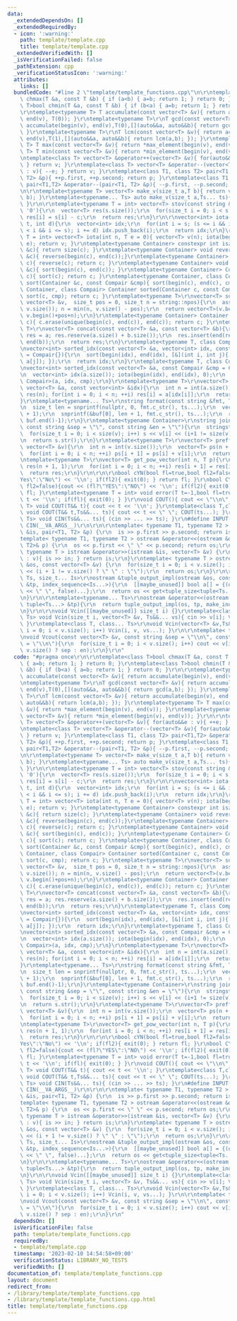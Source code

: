 ```yaml
---
data:
  _extendedDependsOn: []
  _extendedRequiredBy:
  - icon: ':warning:'
    path: template/template.cpp
    title: template/template.cpp
  _extendedVerifiedWith: []
  _isVerificationFailed: false
  _pathExtension: cpp
  _verificationStatusIcon: ':warning:'
  attributes:
    links: []
  bundledCode: "#line 2 \"template/template_functions.cpp\"\n\r\ntemplate<class T>bool\
    \ chmax(T &a, const T &b) { if (a<b) { a=b; return 1; } return 0; }\r\ntemplate<class\
    \ T>bool chmin(T &a, const T &b) { if (b<a) { a=b; return 1; } return 0; }\r\n\
    \r\ntemplate<typename T> T accumulate(const vector<T> &v){ return accumulate(begin(v),\
    \ end(v), T(0)); }\r\ntemplate<typename T>\r\nT gcd(const vector<T> &v){ return\
    \ accumulate(begin(v), end(v),T(0),[](auto&&a, auto&&b){ return gcd(a,b); });\
    \ }\r\ntemplate<typename T>\r\nT lcm(const vector<T> &v){ return accumulate(begin(v),\
    \ end(v),T(1),[](auto&&a, auto&&b){ return lcm(a,b); }); }\r\ntemplate<typename\
    \ T> T max(const vector<T> &v){ return *max_element(begin(v), end(v)); }\r\ntemplate<typename\
    \ T> T min(const vector<T> &v){ return *min_element(begin(v), end(v)); }\r\n\r\
    \ntemplate<class T> vector<T> &operator++(vector<T> &v){ for(auto&&e : v){ ++e;\
    \ } return v; }\r\ntemplate<class T> vector<T> &operator--(vector<T> &v){ for(auto&&e\
    \ : v){ --e; } return v; }\r\ntemplate<class T1, class T2> pair<T1,T2> &operator++(pair<T1,\
    \ T2> &p){ ++p.first, ++p.second; return p; }\r\ntemplate<class T1, class T2>\
    \ pair<T1,T2> &operator--(pair<T1, T2> &p){ --p.first, --p.second; return p; }\r\
    \n\r\ntemplate<typename T> vector<T> make_v(size_t a,T b){ return vector<T>(a,\
    \ b); }\r\ntemplate<typename... Ts> auto make_v(size_t a,Ts... ts){ return vector(a,make_v(ts...));\
    \ }\r\n\r\ntemplate<typename T = int> vector<T> stov(const string &s, char c =\
    \ '0'){\r\n  vector<T> res(s.size());\r\n  for(size_t i = 0; i < s.size(); ++i)\
    \ res[i] = s[i] - c;\r\n  return res;\r\n}\r\n\r\nvector<int> iota(int s, int\
    \ t, int d){\r\n  vector<int> idx;\r\n  for(int i = s; (s <= i && i < t) || (t\
    \ < i && i <= s); i += d) idx.push_back(i);\r\n  return idx;\r\n}\r\ntemplate<typename\
    \ T = int> vector<T> iota(int n, T e = 0){ vector<T> v(n); iota(begin(v), end(v),\
    \ e); return v; }\r\ntemplate<typename Container> constexpr int isz(const Container\
    \ &c){ return size(c); }\r\ntemplate<typename Container> void reverse(Container\
    \ &c){ reverse(begin(c), end(c));}\r\ntemplate<typename Container> Container reversed(Container\
    \ c){ reverse(c); return c; }\r\ntemplate<typename Container> void sort(Container\
    \ &c){ sort(begin(c), end(c)); }\r\ntemplate<typename Container> Container sorted(Container\
    \ c){ sort(c); return c; }\r\ntemplate<typename Container, class Compair> void\
    \ sort(Container &c, const Compair &cmp){ sort(begin(c), end(c), cmp); }\r\ntemplate<typename\
    \ Container, class Compair> Container sorted(Container c, const Compair &cmp){\
    \ sort(c, cmp); return c; }\r\ntemplate<typename T>\r\nvector<T> subvec(const\
    \ vector<T> &v,  size_t pos = 0, size_t n = string::npos){\r\n  assert(pos <=\
    \ v.size()); n = min(n, v.size() - pos);\r\n  return vector<T>(v.begin()+pos,\
    \ v.begin()+pos+n);\r\n}\r\ntemplate<typename Container> Container unique(Container\
    \ c){ c.erase(unique(begin(c), end(c)), end(c)); return c; }\r\ntemplate<typename\
    \ T>\r\nvector<T> concat(const vector<T> &a, const vector<T> &b){\r\n  vector<T>\
    \ res = a; res.reserve(a.size() + b.size());\r\n  res.insert(end(res), begin(b),\
    \ end(b));\r\n  return res;\r\n}\r\ntemplate<typename T, class Compair = less<T>>\r\
    \nvector<int> sorted_idx(const vector<T> &a, vector<int> idx, const Compair &cmp\
    \ = Compair{}){\r\n  sort(begin(idx), end(idx), [&](int i, int j){ return cmp(a[i],\
    \ a[j]); });\r\n  return idx;\r\n}\r\ntemplate<typename T, class Compair = less<T>>\r\
    \nvector<int> sorted_idx(const vector<T> &a, const Compair &cmp = Compair{}){\r\
    \n  vector<int> idx(a.size()); iota(begin(idx), end(idx), 0);\r\n  return sorted_idx<T,\
    \ Compair>(a, idx, cmp);\r\n}\r\ntemplate<typename T>\r\nvector<T> re_order(const\
    \ vector<T> &a, const vector<int> &idx){\r\n  int n = int(a.size());\r\n  vector<T>\
    \ res(n); for(int i = 0; i < n; ++i) res[i] = a[idx[i]];\r\n  return res;\r\n\
    }\r\ntemplate<typename... Ts>\r\nstring format(const string &fmt, Ts... ts){\r\
    \n  size_t len = snprintf(nullptr, 0, fmt.c_str(), ts...);\r\n  vector<char> buf(len\
    \ + 1);\r\n  snprintf(&buf[0], len + 1, fmt.c_str(), ts...);\r\n  return string(buf.begin(),\
    \ buf.end()-1);\r\n}\r\ntemplate<typename Container>\r\nstring join(const Container&v,\
    \ const string &sep = \"\", const string &en = \"\"){\r\n  stringstream s;\r\n\
    \  for(size_t i = 0; i < size(v); i++) s << v[i] << (i+1 != size(v) ? sep : en);\r\
    \n  return s.str();\r\n}\r\ntemplate<typename T>\r\nvector<T> preffix_sum(const\
    \ vector<T> &v){\r\n  int n = int(v.size());\r\n  vector<T> ps(n + 1, 0);\r\n\
    \  for(int i = 0; i < n; ++i) ps[i + 1] = ps[i] + v[i];\r\n  return ps;\r\n}\r\
    \ntemplate<typename T>\r\nvector<T> get_pow_vector(int n, T p){\r\n  vector<T>\
    \ res(n + 1, 1);\r\n  for(int i = 0; i < n; ++i) res[i + 1] = res[i] * p;\r\n\
    \  return res;\r\n}\r\n\r\n\r\nbool cYN(bool fl=true,bool fl2=false){cout << (fl?\"\
    Yes\":\"No\") << '\\n'; if(fl2){ exit(0); } return fl; }\r\nbool CYN(bool fl=true,bool\
    \ fl2=false){cout << (fl?\"YES\":\"NO\") << '\\n'; if(fl2){ exit(0); } return\
    \ fl; }\r\ntemplate<typename T = int> void error(T t=-1,bool fl=true){cout <<\
    \ t << '\\n'; if(fl){ exit(0); } }\r\nvoid COUT(){ cout << \"\\n\"; }\r\ntemplate<class\
    \ T> void COUT(T&& t){ cout << t << '\\n'; }\r\ntemplate<class T,class... Ts>\
    \ void COUT(T&& t,Ts&&... ts){ cout << t << \" \"; COUT(ts...); }\r\ntemplate<class...\
    \ Ts> void CIN(Ts&&... ts){ (cin >> ... >> ts); }\r\n#define INPUT(T, ...) T __VA_ARGS__;\
    \ CIN(__VA_ARGS__)\r\n\r\n\r\ntemplate< typename T1, typename T2 > istream &operator>>(istream\
    \ &is, pair<T1, T2> &p) {\r\n  is >> p.first >> p.second; return is;\r\n}\r\n\
    template< typename T1, typename T2 > ostream &operator<<(ostream &os, const pair<T1,\
    \ T2>& p) {\r\n  os << p.first << \" \" << p.second; return os;\r\n}\r\ntemplate<\
    \ typename T > istream &operator>>(istream &is, vector<T> &v) {\r\n  for(auto&&in\
    \ : v){ is >> in; } return is;\r\n}\r\ntemplate< typename T > ostream &operator<<(ostream\
    \ &os, const vector<T> &v) {\r\n  for(size_t i = 0; i < v.size(); i++) os << v[i]\
    \ << (i + 1 != v.size() ? \" \" : \"\");\r\n  return os;\r\n}\r\n\r\ntemplate<typename...\
    \ Ts, size_t... Is>\r\nostream &tuple_output_impl(ostream &os, const tuple<Ts...>\
    \ &tp, index_sequence<Is...>){\r\n  [[maybe_unused]] bool a[] = {(os << get<Is>(tp)\
    \ << \" \", false)...};\r\n  return os << get<tuple_size<tuple<Ts...>>::value-1>(tp);\r\
    \n}\r\n\r\ntemplate<typename... Ts>\r\nostream &operator<<(ostream &os, const\
    \ tuple<Ts...> &tp){\r\n  return tuple_output_impl(os, tp, make_index_sequence<tuple_size<tuple<Ts...>>::value-1>());\r\
    \n}\r\n\r\nvoid Vcin([[maybe_unused]] size_t i) {}\r\ntemplate<class T, class...\
    \ Ts> void Vcin(size_t i, vector<T> &v, Ts&&... vs){ cin >> v[i]; Vcin(i, vs...);\
    \ }\r\ntemplate<class T, class... Ts>\r\nvoid Vcin(vector<T> &v,Ts&&... vs){ for(size_t\
    \ i = 0; i < v.size(); i++) Vcin(i, v, vs...); }\r\n\r\ntemplate< typename T >\r\
    \nvoid Vcout(const vector<T> &v, const string &sep = \"\\n\", const string &en\
    \ = \"\\n\"){\r\n  for(size_t i = 0; i < v.size(); i++) cout << v[i] << (i+1 !=\
    \ v.size() ? sep : en);\r\n}\r\n"
  code: "#pragma once\r\n\r\ntemplate<class T>bool chmax(T &a, const T &b) { if (a<b)\
    \ { a=b; return 1; } return 0; }\r\ntemplate<class T>bool chmin(T &a, const T\
    \ &b) { if (b<a) { a=b; return 1; } return 0; }\r\n\r\ntemplate<typename T> T\
    \ accumulate(const vector<T> &v){ return accumulate(begin(v), end(v), T(0)); }\r\
    \ntemplate<typename T>\r\nT gcd(const vector<T> &v){ return accumulate(begin(v),\
    \ end(v),T(0),[](auto&&a, auto&&b){ return gcd(a,b); }); }\r\ntemplate<typename\
    \ T>\r\nT lcm(const vector<T> &v){ return accumulate(begin(v), end(v),T(1),[](auto&&a,\
    \ auto&&b){ return lcm(a,b); }); }\r\ntemplate<typename T> T max(const vector<T>\
    \ &v){ return *max_element(begin(v), end(v)); }\r\ntemplate<typename T> T min(const\
    \ vector<T> &v){ return *min_element(begin(v), end(v)); }\r\n\r\ntemplate<class\
    \ T> vector<T> &operator++(vector<T> &v){ for(auto&&e : v){ ++e; } return v; }\r\
    \ntemplate<class T> vector<T> &operator--(vector<T> &v){ for(auto&&e : v){ --e;\
    \ } return v; }\r\ntemplate<class T1, class T2> pair<T1,T2> &operator++(pair<T1,\
    \ T2> &p){ ++p.first, ++p.second; return p; }\r\ntemplate<class T1, class T2>\
    \ pair<T1,T2> &operator--(pair<T1, T2> &p){ --p.first, --p.second; return p; }\r\
    \n\r\ntemplate<typename T> vector<T> make_v(size_t a,T b){ return vector<T>(a,\
    \ b); }\r\ntemplate<typename... Ts> auto make_v(size_t a,Ts... ts){ return vector(a,make_v(ts...));\
    \ }\r\n\r\ntemplate<typename T = int> vector<T> stov(const string &s, char c =\
    \ '0'){\r\n  vector<T> res(s.size());\r\n  for(size_t i = 0; i < s.size(); ++i)\
    \ res[i] = s[i] - c;\r\n  return res;\r\n}\r\n\r\nvector<int> iota(int s, int\
    \ t, int d){\r\n  vector<int> idx;\r\n  for(int i = s; (s <= i && i < t) || (t\
    \ < i && i <= s); i += d) idx.push_back(i);\r\n  return idx;\r\n}\r\ntemplate<typename\
    \ T = int> vector<T> iota(int n, T e = 0){ vector<T> v(n); iota(begin(v), end(v),\
    \ e); return v; }\r\ntemplate<typename Container> constexpr int isz(const Container\
    \ &c){ return size(c); }\r\ntemplate<typename Container> void reverse(Container\
    \ &c){ reverse(begin(c), end(c));}\r\ntemplate<typename Container> Container reversed(Container\
    \ c){ reverse(c); return c; }\r\ntemplate<typename Container> void sort(Container\
    \ &c){ sort(begin(c), end(c)); }\r\ntemplate<typename Container> Container sorted(Container\
    \ c){ sort(c); return c; }\r\ntemplate<typename Container, class Compair> void\
    \ sort(Container &c, const Compair &cmp){ sort(begin(c), end(c), cmp); }\r\ntemplate<typename\
    \ Container, class Compair> Container sorted(Container c, const Compair &cmp){\
    \ sort(c, cmp); return c; }\r\ntemplate<typename T>\r\nvector<T> subvec(const\
    \ vector<T> &v,  size_t pos = 0, size_t n = string::npos){\r\n  assert(pos <=\
    \ v.size()); n = min(n, v.size() - pos);\r\n  return vector<T>(v.begin()+pos,\
    \ v.begin()+pos+n);\r\n}\r\ntemplate<typename Container> Container unique(Container\
    \ c){ c.erase(unique(begin(c), end(c)), end(c)); return c; }\r\ntemplate<typename\
    \ T>\r\nvector<T> concat(const vector<T> &a, const vector<T> &b){\r\n  vector<T>\
    \ res = a; res.reserve(a.size() + b.size());\r\n  res.insert(end(res), begin(b),\
    \ end(b));\r\n  return res;\r\n}\r\ntemplate<typename T, class Compair = less<T>>\r\
    \nvector<int> sorted_idx(const vector<T> &a, vector<int> idx, const Compair &cmp\
    \ = Compair{}){\r\n  sort(begin(idx), end(idx), [&](int i, int j){ return cmp(a[i],\
    \ a[j]); });\r\n  return idx;\r\n}\r\ntemplate<typename T, class Compair = less<T>>\r\
    \nvector<int> sorted_idx(const vector<T> &a, const Compair &cmp = Compair{}){\r\
    \n  vector<int> idx(a.size()); iota(begin(idx), end(idx), 0);\r\n  return sorted_idx<T,\
    \ Compair>(a, idx, cmp);\r\n}\r\ntemplate<typename T>\r\nvector<T> re_order(const\
    \ vector<T> &a, const vector<int> &idx){\r\n  int n = int(a.size());\r\n  vector<T>\
    \ res(n); for(int i = 0; i < n; ++i) res[i] = a[idx[i]];\r\n  return res;\r\n\
    }\r\ntemplate<typename... Ts>\r\nstring format(const string &fmt, Ts... ts){\r\
    \n  size_t len = snprintf(nullptr, 0, fmt.c_str(), ts...);\r\n  vector<char> buf(len\
    \ + 1);\r\n  snprintf(&buf[0], len + 1, fmt.c_str(), ts...);\r\n  return string(buf.begin(),\
    \ buf.end()-1);\r\n}\r\ntemplate<typename Container>\r\nstring join(const Container&v,\
    \ const string &sep = \"\", const string &en = \"\"){\r\n  stringstream s;\r\n\
    \  for(size_t i = 0; i < size(v); i++) s << v[i] << (i+1 != size(v) ? sep : en);\r\
    \n  return s.str();\r\n}\r\ntemplate<typename T>\r\nvector<T> preffix_sum(const\
    \ vector<T> &v){\r\n  int n = int(v.size());\r\n  vector<T> ps(n + 1, 0);\r\n\
    \  for(int i = 0; i < n; ++i) ps[i + 1] = ps[i] + v[i];\r\n  return ps;\r\n}\r\
    \ntemplate<typename T>\r\nvector<T> get_pow_vector(int n, T p){\r\n  vector<T>\
    \ res(n + 1, 1);\r\n  for(int i = 0; i < n; ++i) res[i + 1] = res[i] * p;\r\n\
    \  return res;\r\n}\r\n\r\n\r\nbool cYN(bool fl=true,bool fl2=false){cout << (fl?\"\
    Yes\":\"No\") << '\\n'; if(fl2){ exit(0); } return fl; }\r\nbool CYN(bool fl=true,bool\
    \ fl2=false){cout << (fl?\"YES\":\"NO\") << '\\n'; if(fl2){ exit(0); } return\
    \ fl; }\r\ntemplate<typename T = int> void error(T t=-1,bool fl=true){cout <<\
    \ t << '\\n'; if(fl){ exit(0); } }\r\nvoid COUT(){ cout << \"\\n\"; }\r\ntemplate<class\
    \ T> void COUT(T&& t){ cout << t << '\\n'; }\r\ntemplate<class T,class... Ts>\
    \ void COUT(T&& t,Ts&&... ts){ cout << t << \" \"; COUT(ts...); }\r\ntemplate<class...\
    \ Ts> void CIN(Ts&&... ts){ (cin >> ... >> ts); }\r\n#define INPUT(T, ...) T __VA_ARGS__;\
    \ CIN(__VA_ARGS__)\r\n\r\n\r\ntemplate< typename T1, typename T2 > istream &operator>>(istream\
    \ &is, pair<T1, T2> &p) {\r\n  is >> p.first >> p.second; return is;\r\n}\r\n\
    template< typename T1, typename T2 > ostream &operator<<(ostream &os, const pair<T1,\
    \ T2>& p) {\r\n  os << p.first << \" \" << p.second; return os;\r\n}\r\ntemplate<\
    \ typename T > istream &operator>>(istream &is, vector<T> &v) {\r\n  for(auto&&in\
    \ : v){ is >> in; } return is;\r\n}\r\ntemplate< typename T > ostream &operator<<(ostream\
    \ &os, const vector<T> &v) {\r\n  for(size_t i = 0; i < v.size(); i++) os << v[i]\
    \ << (i + 1 != v.size() ? \" \" : \"\");\r\n  return os;\r\n}\r\n\r\ntemplate<typename...\
    \ Ts, size_t... Is>\r\nostream &tuple_output_impl(ostream &os, const tuple<Ts...>\
    \ &tp, index_sequence<Is...>){\r\n  [[maybe_unused]] bool a[] = {(os << get<Is>(tp)\
    \ << \" \", false)...};\r\n  return os << get<tuple_size<tuple<Ts...>>::value-1>(tp);\r\
    \n}\r\n\r\ntemplate<typename... Ts>\r\nostream &operator<<(ostream &os, const\
    \ tuple<Ts...> &tp){\r\n  return tuple_output_impl(os, tp, make_index_sequence<tuple_size<tuple<Ts...>>::value-1>());\r\
    \n}\r\n\r\nvoid Vcin([[maybe_unused]] size_t i) {}\r\ntemplate<class T, class...\
    \ Ts> void Vcin(size_t i, vector<T> &v, Ts&&... vs){ cin >> v[i]; Vcin(i, vs...);\
    \ }\r\ntemplate<class T, class... Ts>\r\nvoid Vcin(vector<T> &v,Ts&&... vs){ for(size_t\
    \ i = 0; i < v.size(); i++) Vcin(i, v, vs...); }\r\n\r\ntemplate< typename T >\r\
    \nvoid Vcout(const vector<T> &v, const string &sep = \"\\n\", const string &en\
    \ = \"\\n\"){\r\n  for(size_t i = 0; i < v.size(); i++) cout << v[i] << (i+1 !=\
    \ v.size() ? sep : en);\r\n}\r\n"
  dependsOn: []
  isVerificationFile: false
  path: template/template_functions.cpp
  requiredBy:
  - template/template.cpp
  timestamp: '2023-02-10 14:54:58+09:00'
  verificationStatus: LIBRARY_NO_TESTS
  verifiedWith: []
documentation_of: template/template_functions.cpp
layout: document
redirect_from:
- /library/template/template_functions.cpp
- /library/template/template_functions.cpp.html
title: template/template_functions.cpp
---
```

